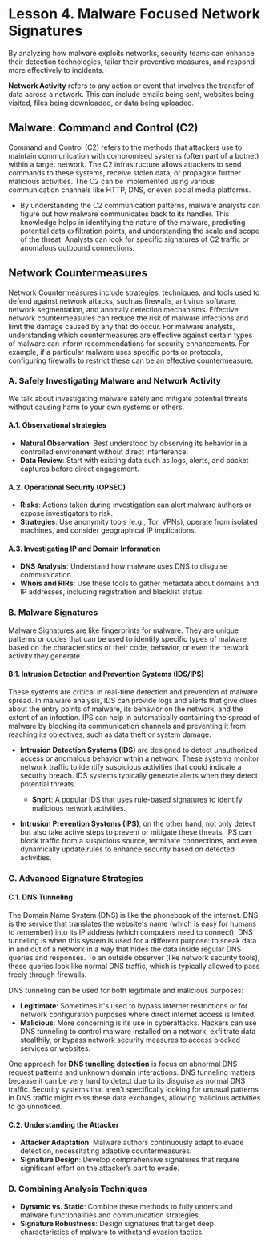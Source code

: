 # Lesson 4. Malware Focused Network Signatures

By analyzing how malware exploits networks, security teams can enhance their detection technologies, tailor their preventive measures, and respond more effectively to incidents. 

**Network Activity** refers to any action or event that involves the transfer of data across a network. This can include emails being sent, websites being visited, files being downloaded, or data being uploaded. 

## Malware: Command and Control (C2)

Command and Control (C2) refers to the methods that attackers use to maintain communication with compromised systems (often part of a botnet) within a target network. The C2 infrastructure allows attackers to send commands to these systems, receive stolen data, or propagate further malicious activities. The C2 can be implemented using various communication channels like HTTP, DNS, or even social media platforms.

* By understanding the C2 communication patterns, malware analysts can figure out how malware communicates back to its handler. This knowledge helps in identifying the nature of the malware, predicting potential data exfiltration points, and understanding the scale and scope of the threat. Analysts can look for specific signatures of C2 traffic or anomalous outbound connections.

## Network Countermeasures

Network Countermeasures include strategies, techniques, and tools used to defend against network attacks, such as firewalls, antivirus software, network segmentation, and anomaly detection mechanisms. Effective network countermeasures can reduce the risk of malware infections and limit the damage caused by any that do occur. For malware analysts, understanding which countermeasures are effective against certain types of malware can inform recommendations for security enhancements. For example, if a particular malware uses specific ports or protocols, configuring firewalls to restrict these can be an effective countermeasure.

### A. Safely Investigating Malware and Network Activity

We talk about investigating malware safely and mitigate potential threats without causing harm to your own systems or others. 

#### A.1. Observational strategies

- **Natural Observation**: Best understood by observing its behavior in a controlled environment without direct interference.
- **Data Review**: Start with existing data such as logs, alerts, and packet captures before direct engagement.

#### A.2. Operational Security (OPSEC)
- **Risks**: Actions taken during investigation can alert malware authors or expose investigators to risk.
- **Strategies**: Use anonymity tools (e.g., Tor, VPNs), operate from isolated machines, and consider geographical IP implications.

#### A.3. Investigating IP and Domain Information

- **DNS Analysis**: Understand how malware uses DNS to disguise communication.
- **Whois and RIRs**: Use these tools to gather metadata about domains and IP addresses, including registration and blacklist status.

### B. Malware Signatures

Malware Signatures are like fingerprints for malware. They are unique patterns or codes that can be used to identify specific types of malware based on the characteristics of their code, behavior, or even the network activity they generate.

#### B.1. Intrusion Detection and Prevention Systems (IDS/IPS)

These systems are critical in real-time detection and prevention of malware spread. In malware analysis, IDS can provide logs and alerts that give clues about the entry points of malware, its behavior on the network, and the extent of an infection. IPS can help in automatically containing the spread of malware by blocking its communication channels and preventing it from reaching its objectives, such as data theft or system damage.

- **Intrusion Detection Systems (IDS)** are designed to detect unauthorized access or anomalous behavior within a network. These systems monitor network traffic to identify suspicious activities that could indicate a security breach. IDS systems typically generate alerts when they detect potential threats.
  
  - **Snort**: A popular IDS that uses rule-based signatures to identify malicious network activities.

- **Intrusion Prevention Systems (IPS)**, on the other hand, not only detect but also take active steps to prevent or mitigate these threats. IPS can block traffic from a suspicious source, terminate connections, and even dynamically update rules to enhance security based on detected activities.

### C. Advanced Signature Strategies

#### C.1. DNS Tunneling

The Domain Name System (DNS) is like the phonebook of the internet. DNS is the service that translates the website's name (which is easy for humans to remember) into its IP address (which computers need to connect).
DNS tunneling is when this system is used for a different purpose: to sneak data in and out of a network in a way that hides the data inside regular DNS queries and responses. To an outside observer (like network security tools), these queries look like normal DNS traffic, which is typically allowed to pass freely through firewalls.

DNS tunneling can be used for both legitimate and malicious purposes:

* **Legitimate**: Sometimes it's used to bypass internet restrictions or for network configuration purposes where direct internet access is limited.
* **Malicious**: More concerning is its use in cyberattacks. Hackers can use DNS tunneling to control malware installed on a network, exfiltrate data stealthily, or bypass network security measures to access blocked services or websites.

One approach for **DNS tunelling detection** is focus on abnormal DNS request patterns and unknown domain interactions. DNS tunneling matters because it can be very hard to detect due to its disguise as normal DNS traffic. Security systems that aren't specifically looking for unusual patterns in DNS traffic might miss these data exchanges, allowing malicious activities to go unnoticed.

#### C.2. Understanding the Attacker
- **Attacker Adaptation**: Malware authors continuously adapt to evade detection, necessitating adaptive countermeasures.
- **Signature Design**: Develop comprehensive signatures that require significant effort on the attacker’s part to evade.

### D. Combining Analysis Techniques
- **Dynamic vs. Static**: Combine these methods to fully understand malware functionalities and communication strategies.
- **Signature Robustness**: Design signatures that target deep characteristics of malware to withstand evasion tactics.

